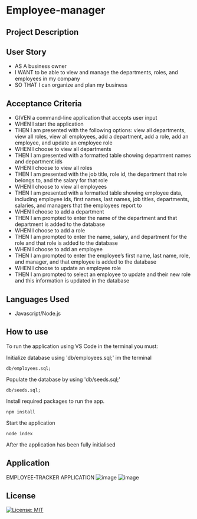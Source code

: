 # Employee-manager

## Project Description



## User Story

- AS A business owner
- I WANT to be able to view and manage the departments, roles, and employees in my company
- SO THAT I can organize and plan my business


## Acceptance Criteria

- GIVEN a command-line application that accepts user input
- WHEN I start the application
- THEN I am presented with the following options: view all departments, view all roles, view all employees, add a department, add a role, add an employee, and update an employee role
- WHEN I choose to view all departments
- THEN I am presented with a formatted table showing department names and department ids
- WHEN I choose to view all roles
- THEN I am presented with the job title, role id, the department that role belongs to, and the salary for that role
- WHEN I choose to view all employees
- THEN I am presented with a formatted table showing employee data, including employee ids, first names, last names, job titles, departments, salaries, and managers that the employees report to
- WHEN I choose to add a department
- THEN I am prompted to enter the name of the department and that department is added to the database
- WHEN I choose to add a role
- THEN I am prompted to enter the name, salary, and department for the role and that role is added to the database
- WHEN I choose to add an employee
- THEN I am prompted to enter the employee’s first name, last name, role, and manager, and that employee is added to the database
- WHEN I choose to update an employee role
- THEN I am prompted to select an employee to update and their new role and this information is updated in the database

## Languages Used

- Javascript/Node.js

## How to use

To run the application using VS Code in the terminal you must:

Initialize database using 'db/employees.sql;' im the terminal
```
db/employees.sql;

```
Populate the database by using 'db/seeds.sql;'
```
db/seeds.sql;

```
Install required packages to run the app.
```
npm install

```
Start the application
```
node index

```
After the application has been fully initialised 

## Application

EMPLOYEE-TRACKER APPLICATION
![image](https://user-images.githubusercontent.com/56829664/234368928-c74d7026-7d91-4102-9084-bc7ecc19836b.png)
![image](https://user-images.githubusercontent.com/56829664/234369101-451db5a4-2d73-4a5d-b4ef-0adbef0cc36f.png)



## License 
[![License: MIT](https://img.shields.io/badge/License-MIT-yellow.svg)](https://opensource.org/licenses/MIT)
